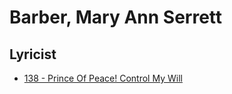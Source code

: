 # Barber, Mary Ann Serrett

## Lyricist

- [138 - Prince Of Peace! Control My Will](/hymns/138.md)

